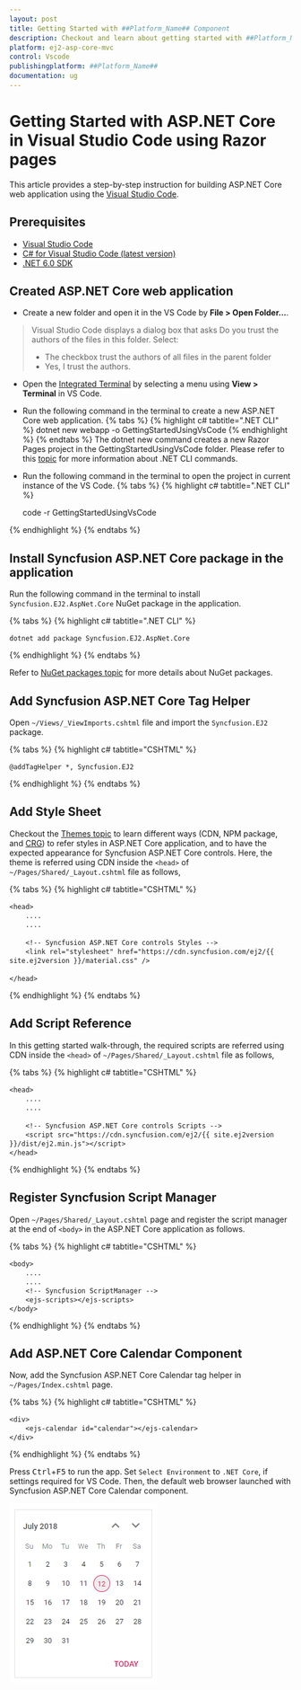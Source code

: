 ```yaml
---
layout: post
title: Getting Started with ##Platform_Name## Component
description: Checkout and learn about getting started with ##Platform_Name## component of Syncfusion Essential JS 2 and more details.
platform: ej2-asp-core-mvc
control: Vscode
publishingplatform: ##Platform_Name##
documentation: ug
---
```


<!-- markdownlint-disable MD024 -->

# Getting Started with ASP.NET Core in Visual Studio Code using Razor pages

This article provides a step-by-step instruction for building ASP.NET Core web application using the [Visual Studio Code](https://code.visualstudio.com/).

## Prerequisites

* [Visual Studio Code](https://code.visualstudio.com/download)
* [C# for Visual Studio Code (latest version)](https://marketplace.visualstudio.com/items?itemName=ms-dotnettools.csharp)
* [.NET 6.0 SDK](https://dotnet.microsoft.com/en-us/download/dotnet/6.0)

## Created ASP.NET Core web application

* Create a new folder and open it in the VS Code by **File > Open Folder...**.
> Visual Studio Code displays a dialog box that asks Do you trust the authors of the files in this folder. Select:
> * The checkbox trust the authors of all files in the parent folder
> * Yes, I trust the authors.
* Open the [Integrated Terminal](https://code.visualstudio.com/docs/editor/integrated-terminal) by selecting a menu using **View > Terminal** in VS Code.
* Run the following command in the terminal to create a new ASP.NET Core web application. 
{% tabs %}
{% highlight c# tabtitle=".NET CLI" %}
dotnet new webapp -o GettingStartedUsingVsCode
{% endhighlight %}
{% endtabs %}
The dotnet new command creates a new Razor Pages project in the GettingStartedUsingVsCode folder. Please refer to this [topic](https://docs.microsoft.com/en-us/dotnet/core/tools/dotnet-new?tabs=net60) for more information about .NET CLI commands.
* Run the following command in the terminal to open the project in current instance of the VS Code. 
{% tabs %}
{% highlight c# tabtitle=".NET CLI" %}

    code -r GettingStartedUsingVsCode

{% endhighlight %}
{% endtabs %}

## Install Syncfusion ASP.NET Core package in the application

Run the following command in the terminal to install `Syncfusion.EJ2.AspNet.Core` NuGet package in the application.

{% tabs %}
{% highlight c# tabtitle=".NET CLI" %}

    dotnet add package Syncfusion.EJ2.AspNet.Core

{% endhighlight %}
{% endtabs %}

Refer to [NuGet packages topic](https://ej2.syncfusion.com/aspnetcore/documentation/nuget-packages/) for more details about NuGet packages.

## Add Syncfusion ASP.NET Core Tag Helper 
Open `~/Views/_ViewImports.cshtml` file and import the `Syncfusion.EJ2` package.

{% tabs %}
{% highlight c# tabtitle="CSHTML" %}

    @addTagHelper *, Syncfusion.EJ2

{% endhighlight %}
{% endtabs %}

## Add Style Sheet
Checkout the [Themes topic](https://ej2.syncfusion.com/aspnetcore/documentation/appearance/theme/) to learn different ways (CDN, NPM package, and [CRG](https://ej2.syncfusion.com/aspnetcore/documentation/common/custom-resource-generator/)) to refer styles in ASP.NET Core application, and to have the expected appearance for Syncfusion ASP.NET Core controls. Here, the theme is referred using CDN inside the `<head>` of `~/Pages/Shared/_Layout.cshtml` file as follows,

{% tabs %}
{% highlight c# tabtitle="CSHTML" %}

    <head>
        ....
        ....

        <!-- Syncfusion ASP.NET Core controls Styles -->
        <link rel="stylesheet" href="https://cdn.syncfusion.com/ej2/{{ site.ej2version }}/material.css" />

    </head>

{% endhighlight %}
{% endtabs %}

## Add Script Reference
In this getting started walk-through, the required scripts are referred using CDN inside the `<head>` of `~/Pages/Shared/_Layout.cshtml` file as follows,

{% tabs %}
{% highlight c# tabtitle="CSHTML" %}

    <head>
        ....
        ....

        <!-- Syncfusion ASP.NET Core controls Scripts -->
        <script src="https://cdn.syncfusion.com/ej2/{{ site.ej2version }}/dist/ej2.min.js"></script>
    </head>

{% endhighlight %}
{% endtabs %}

## Register Syncfusion Script Manager
Open `~/Pages/Shared/_Layout.cshtml` page and register the script manager <ejs-script> at the end of `<body>` in the ASP.NET Core application as follows. 

{% tabs %}
{% highlight c# tabtitle="CSHTML" %}

    <body>
        ....
        ....
        <!-- Syncfusion ScriptManager -->
        <ejs-scripts></ejs-scripts>
    </body>
    
{% endhighlight %}
{% endtabs %}

## Add ASP.NET Core Calendar Component

Now, add the Syncfusion ASP.NET Core Calendar tag helper in `~/Pages/Index.cshtml` page.

{% tabs %}
{% highlight c# tabtitle="CSHTML" %}

    <div>
        <ejs-calendar id="calendar"></ejs-calendar>
    </div>

{% endhighlight %}
{% endtabs %}

Press <kbd>Ctrl</kbd>+<kbd>F5</kbd> to run the app. Set `Select Environment` to `.NET Core`, if settings required for VS Code. Then, the default web browser launched with Syncfusion ASP.NET Core Calendar component.

![ASP.NET Core Calendar component - Getting Started using VS Code](images/aspnetcore-calendar.png)